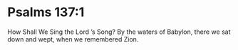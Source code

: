 # Psalms 137:1

How Shall We Sing the Lord ’s Song? By the waters of Babylon, there we sat down and wept, when we remembered Zion.
